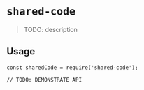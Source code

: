 # `shared-code`

> TODO: description

## Usage

```
const sharedCode = require('shared-code');

// TODO: DEMONSTRATE API
```
